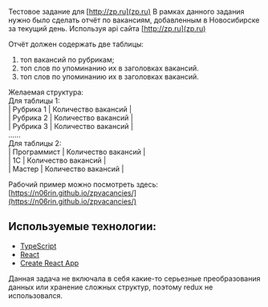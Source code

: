 
Тестовое задание для [http://zp.ru](zp.ru)
В рамках данного задания нужно было сделать отчёт по вакансиям, добавленным в Новосибирске за текущий день. Используя api сайта [http://zp.ru](zp.ru)

Отчёт должен содержать две таблицы:
1.  топ вакансий по рубрикам;
2.  топ слов по упоминанию их в заголовках вакансий.
3.  топ слов по упоминанию их в заголовках вакансий.

Желаемая структура: <br>
Для таблицы 1:  <br>
| Рубрика 1 | Количество вакансий  |<br>
| Рубрика 2 | Количество вакансий  |<br>
| Рубрика 3 | Количество вакансий  |<br>
......                           <br>
Для таблицы 2:<br>
| Программист | Количество вакансий |<br>
| 1С | Количество вакансий |<br>
| Мастер | Количество вакансий |<br>


Рабочий пример можно посмотреть здесь: [https://n06rin.github.io/zpvacancies/](https://n06rin.github.io/zpvacancies/)


## Используемые технологии:
- [TypeScript](https://www.typescriptlang.org)
- [React](https://facebook.github.io/react/)
- [Create React App](https://github.com/facebookincubator/create-react-app)

Данная задача не включала в себя какие-то серьезные преобразования данных или хранение сложных структур, поэтому redux не использовался.
